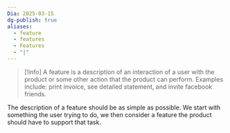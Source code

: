 ```yaml
---
Dia: 2025-03-15
dg-publish: true
aliases:
  - feature
  - features
  - Features
  - "|"
---
```

>[!info] A feature is a description of an interaction of a user with the product or some other action that the product can perform. Examples include: print invoice, see detailed statement, and invite facebook friends.

The description of a feature should be as simple as possible. We start with something the user trying to do, we then consider a feature the product should have to support that task.
